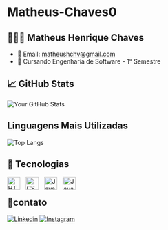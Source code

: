 # Matheus-Chaves0
## 👨🏽‍💻 Matheus Henrique Chaves
- 📩 Email: matheushchv@gmail.com
- 🏫 Cursando Engenharia de Software - 1° Semestre

## 📈 GitHub Stats
![Your GitHub Stats](https://github-readme-stats.vercel.app/api?username=Matheus-Chaves0&show_icons=true&theme=tokyonight&rank_icon=github&locale=pt-br)

## Linguagens Mais Utilizadas
![Top Langs](https://github-readme-stats.vercel.app/api/top-langs/?username=Matheus-Chaves0&layout=compact&theme=tokyonight)
## 👾 Tecnologias 
<img 
    align="left" 
    alt="HTML"
    title="HTML" 
    width="30px" 
    style="padding-right: 10px;" 
    src="https://cdn.jsdelivr.net/gh/devicons/devicon@latest/icons/html5/html5-original.svg" 
/>
<img 
    align="left" 
    alt="CSS" 
    title="CSS"
    width="30px" 
    style="padding-right: 10px;" 
    src="https://cdn.jsdelivr.net/gh/devicons/devicon@latest/icons/css3/css3-original.svg" 
/>
<img 
    align="left" 
    alt="JavaScript" 
    title="JavaScript"
    width="30px" 
    style="padding-right: 10px;" 
    src="https://cdn.jsdelivr.net/gh/devicons/devicon@latest/icons/javascript/javascript-original.svg" 
/>
 <img
    align="left" 
    alt="Java" 
    title="Java"
    width="30px" 
    src="https://cdn.jsdelivr.net/gh/devicons/devicon@latest/icons/java/java-original.svg" 
/><br>
          


## 📲contato

[![Linkedin](https://img.shields.io/badge/LinkedIn-0077B5?style=for-the-badge&logo=linkedin&logoColor=white/
)](https://www.linkedin.com/in/matheushchaves)
[![Instagram](https://img.shields.io/badge/Instagram-E4405F?style=for-the-badge&logo=instagram&logoColor=white)](https://www.instagram.com/matheus.chvss/)
          
